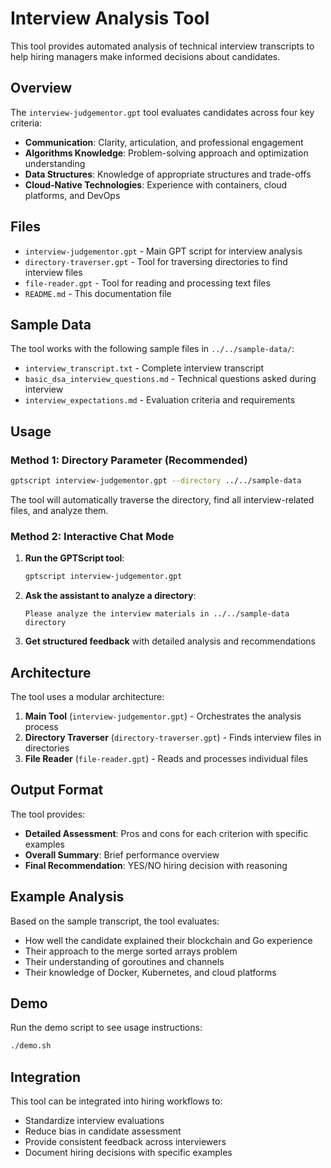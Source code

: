 # Interview Analysis Tool

This tool provides automated analysis of technical interview transcripts to help hiring managers make informed decisions about candidates.

## Overview

The `interview-judgementor.gpt` tool evaluates candidates across four key criteria:
- **Communication**: Clarity, articulation, and professional engagement
- **Algorithms Knowledge**: Problem-solving approach and optimization understanding
- **Data Structures**: Knowledge of appropriate structures and trade-offs
- **Cloud-Native Technologies**: Experience with containers, cloud platforms, and DevOps

## Files

- `interview-judgementor.gpt` - Main GPT script for interview analysis
- `directory-traverser.gpt` - Tool for traversing directories to find interview files
- `file-reader.gpt` - Tool for reading and processing text files
- `README.md` - This documentation file

## Sample Data

The tool works with the following sample files in `../../sample-data/`:
- `interview_transcript.txt` - Complete interview transcript
- `basic_dsa_interview_questions.md` - Technical questions asked during interview
- `interview_expectations.md` - Evaluation criteria and requirements

## Usage

### Method 1: Directory Parameter (Recommended)
```bash
gptscript interview-judgementor.gpt --directory ../../sample-data
```
The tool will automatically traverse the directory, find all interview-related files, and analyze them.

### Method 2: Interactive Chat Mode
1. **Run the GPTScript tool**:
   ```bash
   gptscript interview-judgementor.gpt
   ```

2. **Ask the assistant to analyze a directory**:
   ```
   Please analyze the interview materials in ../../sample-data directory
   ```

3. **Get structured feedback** with detailed analysis and recommendations

## Architecture

The tool uses a modular architecture:
1. **Main Tool** (`interview-judgementor.gpt`) - Orchestrates the analysis process
2. **Directory Traverser** (`directory-traverser.gpt`) - Finds interview files in directories
3. **File Reader** (`file-reader.gpt`) - Reads and processes individual files

## Output Format

The tool provides:
- **Detailed Assessment**: Pros and cons for each criterion with specific examples
- **Overall Summary**: Brief performance overview
- **Final Recommendation**: YES/NO hiring decision with reasoning

## Example Analysis

Based on the sample transcript, the tool evaluates:
- How well the candidate explained their blockchain and Go experience
- Their approach to the merge sorted arrays problem
- Their understanding of goroutines and channels
- Their knowledge of Docker, Kubernetes, and cloud platforms

## Demo

Run the demo script to see usage instructions:
```bash
./demo.sh
```

## Integration

This tool can be integrated into hiring workflows to:
- Standardize interview evaluations
- Reduce bias in candidate assessment
- Provide consistent feedback across interviewers
- Document hiring decisions with specific examples
